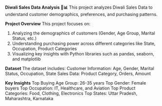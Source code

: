 **Diwali Sales Data Analysis 🎉📊**
This project analyzes Diwali Sales Data to understand customer demographics, preferences, and purchasing patterns.

**Project Overview**
This project focuses on:
1. Analyzing the demographics of customers (Gender, Age Group, Marital Status, etc.)
2. Understanding purchasing power across different categories like State, Occupation, Product Categories
3. Visualizing key insights with Python libraries such as pandas, seaborn, and matplotlib

**Dataset**
The dataset includes:
Customer Information: Age, Gender, Marital Status, Occupation, State
Sales Data: Product Category, Orders, Amount

**Key Insights**
Top Buying Age Group: 26-35 years
Top Gender: Female buyers
Top Occupation: IT, Healthcare, and Aviation
Top Product Categories: Food, Clothing, Electronics
Top States: Uttar Pradesh, Maharashtra, Karnataka
